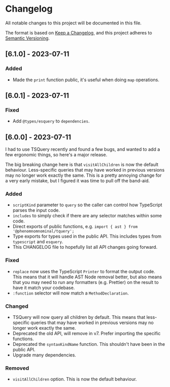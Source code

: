 # Changelog

All notable changes to this project will be documented in this file.

The format is based on [Keep a Changelog](https://keepachangelog.com/en/1.0.0/),
and this project adheres to [Semantic Versioning](https://semver.org/spec/v2.0.0.html).

## [6.1.0] - 2023-07-11

### Added

- Made the `print` function public, it's useful when doing `map` operations.

## [6.0.1] - 2023-07-11

### Fixed

- Add `@types/esquery` to `dependencies`.


## [6.0.0] - 2023-07-11

I had to use TSQuery recently and found a few bugs, and wanted to add a few ergonomic things, so here's a major release.

The big breaking change here is that `visitAllChildren` is now the default behaviour. Less-specific queries that may have worked in 
previous versions may no longer work exactly the same. This is a pretty annoying change for a very early mistake, but I figured it
was time to pull off the band-aid.

### Added

- `scriptKind` parameter to `query` so the caller can control how TypeScript parses the input code.
- `includes` to simply check if there are any selector matches within some code.
- Direct exports of public functions, e.g. `import { ast } from '@phenomnomnominal/tquery';`
- Type exports for types used in the public API. This includes types from `typescript` and `esquery`. 
- This CHANGELOG file to hopefully list all API changes going forward.

### Fixed

- `replace` now uses the TypeScript `Printer` to format the output code. This means that it will handle AST Node removal better, but also means that you may need to run any formatters (e.g. Prettier) on the result to have it match your codebase. 
- `:function` selector will now match a `MethodDeclaration`.

### Changed

- TSQuery will now query all children by default. This means that less-specific queries that may have worked in previous versions may no longer work exactly the same.
- Deprecated the old API, will remove in v7. Prefer importing the specific functions.
- Deprecated the `syntaxKindName` function. This shouldn't have been in the public API.
- Upgrade many dependencies.

### Removed

- `visitAllChildren` option. This is now the default behaviour.
